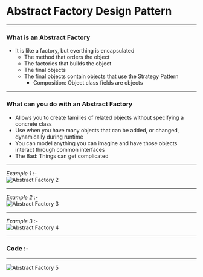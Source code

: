 # Abstract Factory Design Pattern

***
### What is an Abstract Factory
-	It is like a factory, but everthing is encapsulated
	-	The method that orders the object
	-	The factories that builds the object
	-	The final objects
	-	The final objects contain objects that use the Strategy Pattern
		-	Composition: Object class fields are objects

***
### What can you do with an Abstract Factory
-	Allows you to create families of related objects without specifying a concrete class
-	Use when you have many objects that can be added, or changed, dynamically during runtime
-	You can model anything you can imagine and have those objects interact through common interfaces
-	The Bad: Things can get complicated

***
_Example 1_ :-  
![Abstract Factory 2](https://kymr.github.io/files/design-pattern/factory-pattern/abstract-factory.png)

***
_Example 2_ :-  
![Abstract Factory 3](https://kymr.github.io/files/design-pattern/factory-pattern/abstract-factory-example.png)

***
_Example 3_ :-  
![Abstract Factory 4](https://kymr.github.io/files/design-pattern/factory-pattern/abstract-factory-pizza.jpg)

***
### Code :-
<script src="https://gist.github.com/KushalKatta/e9645ac1640e47c5c6306a0a3c6f6ba4.js"></script>

***
![Abstract Factory 5](http://www.newthinktank.com/wp-content/uploads/2012/09/Abstract-Factory-Small-300x169.png)